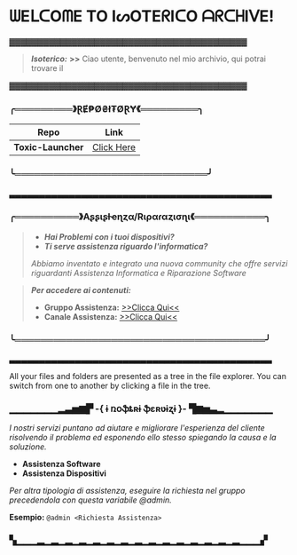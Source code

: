 # ᗯEᒪᑕOᗰE TO IᔕOTEᖇIᑕO ᗩᖇᑕᕼIᐯE!

▓▓▓▓▓▓▓▓▓▓▓▓▓▓▓▓▓▓▓▓▓▓▓▓▓▓▓▓▓▓▓▓▓▓▓▓▓▓▓▓▓▓
   > _**Isoterico:**_ **>>** Ciao utente, benvenuto nel mio archivio,
   > qui potrai trovare il 

▓▓▓▓▓▓▓▓▓▓▓▓▓▓▓▓▓▓▓▓▓▓▓▓▓▓▓▓▓▓▓▓▓▓▓▓▓▓▓▓▓▓



### ╭═════════》ⱤɆ₱Ø₴ł₮ØⱤɎ《═════════╮


|    Repo            |Link                          |
|----------------|-------------------------------|
|**Toxic-Launcher**|[Click Here](https://github.com/isoterico/Toxic-Launcher) 
### ╰══════════════════════════════╯

▃▃▃▃▃▃▃▃▃▃▃▃▃▃▃▃▃▃▃▃▃▃▃▃▃▃▃▃▃▃▃▃▃▃▃▃▃▃▃▃▃▃▃▃

### ╭══════════》Aʂʂιʂƚҽɳȥα/Rιραɾαȥισɳι《═══════════╮

> - _**Hai Problemi con i tuoi dispositivi?**_
> - _**Ti serve assistenza riguardo l'informatica?**_
> 
> *Abbiamo inventato e integrato una nuova community che offre
> servizi riguardanti Assistenza Informatica e Riparazione Software*

> ***Per accedere ai contenuti:***
>  - **Gruppo Assistenza:** [>>Clicca Qui<<](https://t.me/TheNewTechWorld)
>  - **Canale Assistenza:** [>>Clicca Qui<<](https://t.me/TechWorldRedirect) 
### ╰═══════════════════════════════════════╯
▃▃▃▃▃▃▃▃▃▃▃▃▃▃▃▃▃▃▃▃▃▃▃▃▃▃▃▃▃▃▃▃▃▃▃▃▃▃▃▃▃▃▃▃  

All your files and folders are presented as a tree in the file explorer. You can switch from one to another by clicking a file in the tree.

### ▁▁▁▁▁▁▁▂▃▅▆▛ -{ ɨ ռօֆȶʀɨ ֆɛʀʋɨʐɨ }- ▜▆▅▃▂▁▁▁▁▁▁▁                
*I nostri servizi puntano ad aiutare e migliorare l'esperienza del cliente
risolvendo il problema ed esponendo ello stesso spiegando la causa
e la soluzione.*

- **Assistenza Software**
- **Assistenza Dispositivi**

*Per altra tipologia di assistenza, eseguire la richiesta nel gruppo
precedendola con questa variabile @admin.*

**Esempio:**
``@admin <Richiesta Assistenza>``
### ▚▁▁▁▂▁▂▁▂▁▂▁▂▁▂▁▂▁▂▁▂▁▂▁▂▁▂▁▂▁▂▁▂▁▁▁▞
